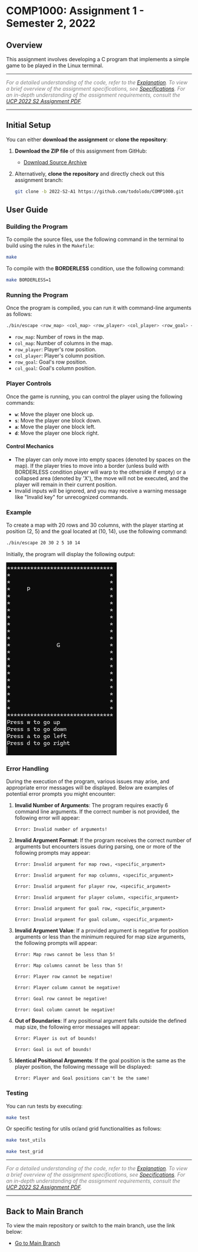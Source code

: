 # COMP1000: Assignment 1 - Semester 2, 2022

## Overview

This assignment involves developing a C program that implements a simple game to be played in the Linux terminal.

---

<span style="color: gray;"><i>For a detailed understanding of the code, refer to the [Explanation](/docs/EXPLANATION.md). To view a brief overview of the assignment specifications, see [Specifications](/docs/SPECIFICATION.md). For an in-depth understanding of the assignment requirements, consult the [UCP 2022 S2 Assignment PDF](/UCP_2022_S2_Assignment).</i></span>

---

## Initial Setup

You can either **download the assignment** or **clone the repository**:

1. **Download the ZIP file** of this assignment from GitHub:

    - [Download Source Archive](https://github.com/todolodo/COMP1000/archive/refs/heads/2022-S2-A1.zip)

2. Alternatively, **clone the repository** and directly check out this assignment branch:
    ```bash
    git clone -b 2022-S2-A1 https://github.com/todolodo/COMP1000.git
    ```

## User Guide

### Building the Program

To compile the source files, use the following command in the terminal to build using the rules in the `Makefile`:

```bash
make
```

To compile with the **BORDERLESS** condition, use the following command:

```bash
make BORDERLESS=1
```

### Running the Program

Once the program is compiled, you can run it with command-line arguments as follows:

```bash
./bin/escape <row_map> <col_map> <row_player> <col_player> <row_goal> <col_goal>
```

-   `row_map`: Number of rows in the map.
-   `col_map`: Number of columns in the map.
-   `row_player`: Player's row position.
-   `col_player`: Player's column position.
-   `row_goal`: Goal's row position.
-   `col_goal`: Goal's column position.

### Player Controls

Once the game is running, you can control the player using the following commands:

-   **`w`**: Move the player one block up.
-   **`s`**: Move the player one block down.
-   **`a`**: Move the player one block left.
-   **`d`**: Move the player one block right.

#### Control Mechanics

-   The player can only move into empty spaces (denoted by spaces on the map). If the player tries to move into a border (unless build with BORDERLESS condition player will warp to the otherside if empty) or a collapsed area (denoted by 'X'), the move will not be executed, and the player will remain in their current position.
-   Invalid inputs will be ignored, and you may receive a warning message like "Invalid key" for unrecognized commands.

### Example

To create a map with 20 rows and 30 columns, with the player starting at position (2, 5) and the goal located at (10, 14), use the following command:

```bash
./bin/escape 20 30 2 5 10 14
```

Initially, the program will display the following output:

![Local Image](/images/output.jpg)

### Error Handling

During the execution of the program, various issues may arise, and appropriate error messages will be displayed. Below are examples of potential error prompts you might encounter:

1. **Invalid Number of Arguments**: The program requires exactly 6 command line arguments. If the correct number is not provided, the following error will appear:

    ```
    Error: Invalid number of arguments!
    ```

2. **Invalid Argument Format**: If the program receives the correct number of arguments but encounters issues during parsing, one or more of the following prompts may appear:

    ```
    Error: Invalid argument for map rows, <specific_argument>
    ```

    ```
    Error: Invalid argument for map columns, <specific_argument>
    ```

    ```
    Error: Invalid argument for player row, <specific_argument>
    ```

    ```
    Error: Invalid argument for player column, <specific_argument>
    ```

    ```
    Error: Invalid argument for goal row, <specific_argument>
    ```

    ```
    Error: Invalid argument for goal column, <specific_argument>
    ```

3. **Invalid Argument Value**: If a provided argument is negative for position arguments or less than the minimum required for map size arguments, the following prompts will appear:

    ```
    Error: Map rows cannot be less than 5!
    ```

    ```
    Error: Map columns cannot be less than 5!
    ```

    ```
    Error: Player row cannot be negative!
    ```

    ```
    Error: Player column cannot be negative!
    ```

    ```
    Error: Goal row cannot be negative!
    ```

    ```
    Error: Goal column cannot be negative!
    ```

4. **Out of Boundaries**: If any positional argument falls outside the defined map size, the following error messages will appear:

    ```
    Error: Player is out of bounds!
    ```

    ```
    Error: Goal is out of bounds!
    ```

5. **Identical Positional Arguments**: If the goal position is the same as the player position, the following message will be displayed:

    ```
    Error: Player and Goal positions can't be the same!
    ```

### Testing

You can run tests by executing:

```bash
make test
```

Or specific testing for utils or/and grid functionalities as follows:

```bash
make test_utils
```

```bash
make test_grid
```

---

<span style="color: gray;"><i>For a detailed understanding of the code, refer to the [Explanation](/docs/EXPLANATION.md). To view a brief overview of the assignment specifications, see [Specifications](/docs/SPECIFICATION.md). For an in-depth understanding of the assignment requirements, consult the [UCP 2022 S2 Assignment PDF](/UCP_2022_S2_Assignment).</i></span>

---

## Back to Main Branch

To view the main repository or switch to the main branch, use the link below:

-   [Go to Main Branch](https://github.com/todolodo/COMP1000/tree/main)
